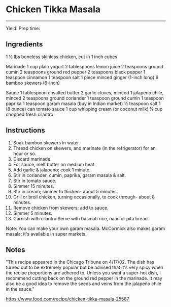 # Chicken Tikka Masala
---
Yield:
Prep time:

## Ingredients

1 1⁄2 lbs boneless skinless chicken, cut in 1 inch cubes

Marinade
1 cup plain yogurt
2 tablespoons lemon juice
2 teaspoons ground cumin
2 teaspoons ground red pepper
2 teaspoons black pepper
1 teaspoon cinnamon
1 teaspoon salt
1 piece minced ginger (1-inch long)
6 bamboo skewers (6-inch)

Sauce
1 tablespoon unsalted butter
2 garlic cloves, minced
1 jalapeno chile, minced
2 teaspoons ground coriander
1 teaspoon ground cumin
1 teaspoon paprika
1 teaspoon garam masala (buy in Indian market)
1⁄2 teaspoon salt
1 (8 ounce) can tomato sauce
1 cup whipping cream (or coconut milk)
1⁄4 cup chopped fresh cilantro


## Instructions
1. Soak bamboo skewers in water.
2. Thread chicken on skewers, and marinate (in the refrigerator) for an hour or so.
3. Discard marinade.
4. For sauce, melt butter on medium heat.
5. Add garlic & jalapeno; cook 1 minute.
6. Stir in coriander, cumin, paprika, garam masala & salt.
7. Stir in tomato sauce.
8. Simmer 15 minutes.
9. Stir in cream; simmer to thicken- about 5 minutes.
10. Grill or broil chicken, turning occasionally, to cook through- about 8 minutes.
11. Remove chicken from skewers; add to sauce.
12. Simmer 5 minutes.
13. Garnish with cilantro Serve with basmati rice, naan or pita bread.

Note: You can make your own garam masala. McCormick also makes garam masala; it's available in super markets.

## Notes

"This recipe appeared in the Chicago Tribune on 4/17/02. The dish has turned out to be extremely popular but be advised that it's very spicy when the recipe proportions are adhered to. Unless you want a super-hot dish, I recommend cutting back on the ground red pepper in the marinade. It may also be a good idea to remove the seeds and veins from the jalapeño chile in the sauce."

https://www.food.com/recipe/chicken-tikka-masala-25587